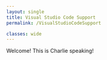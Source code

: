 ```yaml
---
layout: single
title: Visual Studio Code Support
permalink: /VisualStudioCodeSupport

classes: wide
---
```


Welcome! This is Charlie speaking!